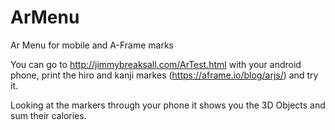 # ArMenu

Ar Menu for mobile and A-Frame marks

You can go to http://jimmybreaksall.com/ArTest.html with your android phone, print the hiro and kanji markes (https://aframe.io/blog/arjs/) and try it.

Looking at the markers through your phone it shows you the 3D Objects and sum their calories.
